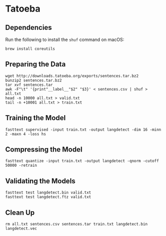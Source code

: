#  Tatoeba

## Dependencies

Run the following to install the `shuf` command on macOS:

```
brew install coreutils
```

## Preparing the Data

```
wget http://downloads.tatoeba.org/exports/sentences.tar.bz2
bunzip2 sentences.tar.bz2
tar xvf sentences.tar
awk -F"\t" '{print"__label__"$2" "$3}' < sentences.csv | shuf > all.txt
head -n 10000 all.txt > valid.txt
tail -n +10001 all.txt > train.txt
```

## Training the Model

```
fasttext supervised -input train.txt -output langdetect -dim 16 -minn 2 -maxn 4 -loss hs
```

## Compressing the Model

```
fasttext quantize -input train.txt -output langdetect -qnorm -cutoff 50000 -retrain
```

## Validating the Models

```
fasttext test langdetect.bin valid.txt
fasttext test langdetect.ftz valid.txt
```

## Clean Up

```
rm all.txt sentences.csv sentences.tar train.txt langdetect.bin langdetect.vec
```
